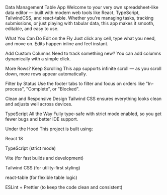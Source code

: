 Data Management Table App
Welcome to your very own spreadsheet-like data editor — built with modern web tools like React, TypeScript, TailwindCSS, and react-table. Whether you're managing tasks, tracking submissions, or just playing with tabular data, this app makes it smooth, editable, and easy to use.

What You Can Do
Edit on the Fly
Just click any cell, type what you need, and move on. Edits happen inline and feel instant.

Add Custom Columns
Need to track something new? You can add columns dynamically with a simple click.

More Rows? Keep Scrolling
This app supports infinite scroll — as you scroll down, more rows appear automatically.

Filter by Status
Use the footer tabs to filter and focus on orders like "In-process", "Complete", or "Blocked".

Clean and Responsive Design
Tailwind CSS ensures everything looks clean and adjusts well across devices.

TypeScript All the Way
Fully type-safe with strict mode enabled, so you get fewer bugs and better IDE support.

Under the Hood
This project is built using:

React 18

TypeScript (strict mode)

Vite (for fast builds and development)

Tailwind CSS (for utility-first styling)

react-table (for flexible table logic)

ESLint + Prettier (to keep the code clean and consistent)